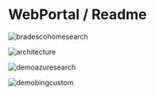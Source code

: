 # WebPortal / Readme

![bradescohomesearch](https://github.com/DXBrazil/BradescoCustomSearch/blob/master/imgs/BradescoHome.png)

![architecture](https://github.com/DXBrazil/BradescoCustomSearch/blob/master/imgs/architecture.png)

![demoazuresearch](https://github.com/DXBrazil/BradescoCustomSearch/blob/master/imgs/demoazuresearch.png)

![demobingcustom](https://github.com/DXBrazil/BradescoCustomSearch/blob/master/imgs/demobingcustom.png)